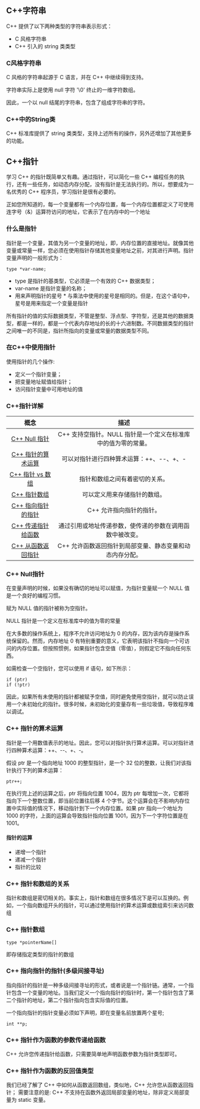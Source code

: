## C++字符串

C++ 提供了以下两种类型的字符串表示形式：

* C 风格字符串
* C++ 引入的 string 类类型

### C风格字符串

C 风格的字符串起源于 C 语言，并在 C++ 中继续得到支持。

字符串实际上是使用 null 字符 '\0' 终止的一维字符数组。

因此，一个以 null 结尾的字符串，包含了组成字符串的字符。

### C++中的String类

C++ 标准库提供了 string 类类型，支持上述所有的操作，另外还增加了其他更多的功能。



## C++指针

学习 C++ 的指针既简单又有趣。通过指针，可以简化一些 C++ 编程任务的执行，还有一些任务，如动态内存分配，没有指针是无法执行的。所以，想要成为一名优秀的 C++ 程序员，学习指针是很有必要的。

正如您所知道的，每一个变量都有一个内存位置，每一个内存位置都定义了可使用连字号（&）运算符访问的地址，它表示了在内存中的一个地址


### 什么是指针

指针是一个变量，其值为另一个变量的地址，即，内存位置的直接地址。就像其他变量或常量一样，您必须在使用指针存储其他变量地址之前，对其进行声明。指针变量声明的一般形式为：

`type *var-name;`


* type 是指针的基类型，它必须是一个有效的 C++ 数据类型；
* var-name 是指针变量的名称；
* 用来声明指针的星号 * 与乘法中使用的星号是相同的。但是，在这个语句中，星号是用来指定一个变量是指针

所有指针的值的实际数据类型，不管是整型、浮点型、字符型，还是其他的数据类型，都是一样的，都是一个代表内存地址的长的十六进制数。不同数据类型的指针之间唯一的不同是，指针所指向的变量或常量的数据类型不同。


### 在C++中使用指针

使用指针的几个操作:

* 定义一个指针变量；
* 把变量地址赋值给指针；
* 访问指针变量中可用地址的值

### C++指针详解


| 概念 | 描述 |
|:---:|:---:|
| [C++ Null 指针](#nullPointer) | C++ 支持空指针。NULL 指针是一个定义在标准库中的值为零的常量。 |
| [C++ 指针的算术运算](#pinterComputer) | 可以对指针进行四种算术运算：++、--、+、- |
| [C++ 指针 vs 数组](#pointerAndArray) | 指针和数组之间有着密切的关系。 |
| [C++ 指针数组](#pointerArray) | 	可以定义用来存储指针的数组。 |
| [C++ 指向指针的指针](#pointerToPointer) | 	C++ 允许指向指针的指针。 |
| [C++ 传递指针给函数](#pointerAsParameter) | 	通过引用或地址传递参数，使传递的参数在调用函数中被改变。 |
| [C++ 从函数返回指针](#pointerAsReturn) | 	C++ 允许函数返回指针到局部变量、静态变量和动态内存分配。 |


<h3 id=nullPointer>C++ Null指针 </h3>

在变量声明的时候，如果没有确切的地址可以赋值，为指针变量赋一个 NULL 值是一个良好的编程习惯。

赋为 NULL 值的指针被称为空指针。

NULL 指针是一个定义在标准库中的值为零的常量

在大多数的操作系统上，程序不允许访问地址为 0 的内存，因为该内存是操作系统保留的。然而，内存地址 0 有特别重要的意义，它表明该指针不指向一个可访问的内存位置。但按照惯例，如果指针包含空值（零值），则假定它不指向任何东西。

如需检查一个空指针，您可以使用 if 语句，如下所示：

```
if (ptr)
if (!ptr)
```

因此，如果所有未使用的指针都被赋予空值，同时避免使用空指针，就可以防止误用一个未初始化的指针。很多时候，未初始化的变量存有一些垃圾值，导致程序难以调试。

<h3 id=pinterComputer>C++ 指针的算术运算 </h3>

指针是一个用数值表示的地址。因此，您可以对指针执行算术运算。可以对指针进行四种算术运算：++、--、+、-。

假设 ptr 是一个指向地址 1000 的整型指针，是一个 32 位的整数，让我们对该指针执行下列的算术运算：

`ptr++;`

在执行完上述的运算之后，ptr 将指向位置 1004，因为 ptr 每增加一次，它都将指向下一个整数位置，即当前位置往后移 4 个字节。这个运算会在不影响内存位置中实际值的情况下，移动指针到下一个内存位置。如果 ptr 指向一个地址为 1000 的字符，上面的运算会导致指针指向位置 1001，因为下一个字符位置是在 1001。

#### 指针的运算

* 递增一个指针
* 递减一个指针
* 指针的比较



<h3 id=pointerAndArray>C++ 指针和数组的关系 </h3>

指针和数组是密切相关的。事实上，指针和数组在很多情况下是可以互换的。例如，一个指向数组开头的指针，可以通过使用指针的算术运算或数组索引来访问数组


<h3 id=pointerArray>C++ 指针数组 </h3>

`type *pointerName[]`

即存储指定类型的指针的数组

<h3 id=pointerToPointer>C++ 指向指针的指针(多级间接寻址) </h3>

指向指针的指针是一种多级间接寻址的形式，或者说是一个指针链。通常，一个指针包含一个变量的地址。当我们定义一个指向指针的指针时，第一个指针包含了第二个指针的地址，第二个指针指向包含实际值的位置。

一个指向指针的指针变量必须如下声明，即在变量名前放置两个星号;

`int **p;`

<h3 id=pointerAsParameter>C++ 指针作为函数的参数传递给函数 </h3>

C++ 允许您传递指针给函数，只需要简单地声明函数参数为指针类型即可。

<h3 id=pointerAsReturn>C++ 指针作为函数的反回值类型 </h3>

我们已经了解了 C++ 中如何从函数返回数组，类似地，C++ 允许您从函数返回指针；
需要注意的是: C++ 不支持在函数外返回局部变量的地址，除非定义局部变量为 static 变量。

